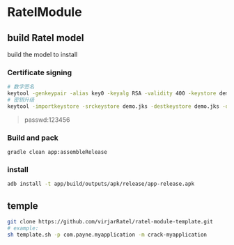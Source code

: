 RatelModule
===

## build Ratel model

build the model to install

### Certificate signing

```bash 
# 数字签名
keytool -genkeypair -alias key0 -keyalg RSA -validity 400 -keystore demo.jks
# 密钥升级
keytool -importkeystore -srckeystore demo.jks -destkeystore demo.jks -deststoretype pkcs12

```

> passwd:123456

### Build and pack

```shell
gradle clean app:assembleRelease
```

### install

```bash 
adb install -t app/build/outputs/apk/release/app-release.apk
```

## temple

```bash
git clone https://github.com/virjarRatel/ratel-module-template.git
# example:
sh template.sh -p com.payne.myapplication -m crack-myapplication
```
